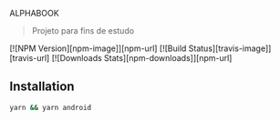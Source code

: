 ALPHABOOK
> Projeto para fins de estudo

[![NPM Version][npm-image]][npm-url]
[![Build Status][travis-image]][travis-url]
[![Downloads Stats][npm-downloads]][npm-url]

## Installation

```sh
yarn && yarn android
```